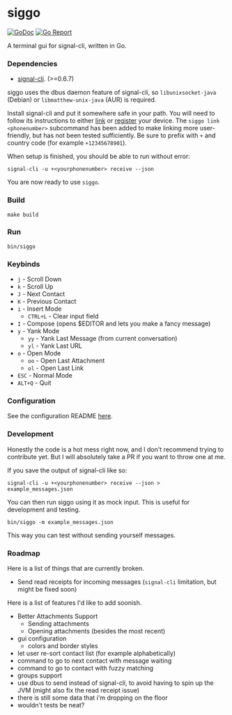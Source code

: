 # siggo
[![GoDoc](https://godoc.org/github.com/derricw/siggo?status.svg)](https://godoc.org/github.com/derricw/siggo)
[![Go Report](https://goreportcard.com/badge/github.com/derricw/siggo)](https://goreportcard.com/badge/github.com/derricw/siggo)

A terminal gui for signal-cli, written in Go.

### Dependencies

* [signal-cli](https://github.com/AsamK/signal-cli). (>=0.6.7)

siggo uses the dbus daemon feature of signal-cli, so `libunixsocket-java` (Debian) or `libmatthew-unix-java` (AUR) is required.

Install signal-cli and put it somewhere safe in your path. You will need to follow its instructions to either [link](https://github.com/AsamK/signal-cli/wiki/Linking-other-devices-(Provisioning)) or [register](https://github.com/AsamK/signal-cli#usage) your device. The `siggo link <phonenumber>` subcommand has been added to make linking more user-friendly, but has not been tested sufficiently. Be sure to prefix with `+` and country code (for example `+12345678901`).

When setup is finished, you should be able to run without error:

```
signal-cli -u +<yourphonenumber> receive --json
```
You are now ready to use `siggo`.

### Build

```
make build
```

### Run

```
bin/siggo
```

### Keybinds

* `j` - Scroll Down
* `k` - Scroll Up
* `J` - Next Contact
* `K` - Previous Contact
* `i` - Insert Mode
  * `CTRL+L` - Clear input field
* `I` - Compose (opens $EDITOR and lets you make a fancy message)
* `y` - Yank Mode
  * `yy` - Yank Last Message (from current conversation)
  * `yl` - Yank Last URL
* `o` - Open Mode
  * `oo` - Open Last Attachment
  * `ol` - Open Last Link
* `ESC` - Normal Mode
* `ALT+Q` - Quit

### Configuration

See the configuration README [here](config/README.md).

### Development

Honestly the code is a hot mess right now, and I don't recommend trying to contribute yet. But I will absolutely take a PR if you want to throw one at me.

If you save the output of signal-cli like so:

```
signal-cli -u +<yourphonenumber> receive --json > example_messages.json
```
You can then run siggo using it as mock input. This is useful for development and testing.
```
bin/siggo -m example_messages.json
```
This way you can test without sending yourself messages.

### Roadmap

Here is a list of things that are currently broken.
* Send read receipts for incoming messages (`signal-cli` limitation, but might be fixed soon)

Here is a list of features I'd like to add soonish.
* Better Attachments Support
  * Sending attachments
  * Opening attachments (besides the most recent)
* gui configuration
  * colors and border styles
* let user re-sort contact list (for example alphabetically)
* command to go to next contact with message waiting
* command to go to contact with fuzzy matching
* groups support
* use dbus to send instead of signal-cli, to avoid having to spin up the JVM (might also fix the read receipt issue)
* there is still some data that i'm dropping on the floor
* wouldn't tests be neat?
